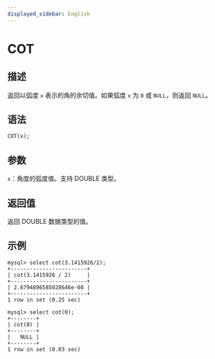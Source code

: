 ```yaml
---
displayed_sidebar: English
---
```


# COT

## 描述

返回以弧度 `x` 表示的角的余切值。如果弧度 `x` 为 `0` 或 `NULL`，则返回 `NULL`。

## **语法**

```SQL
COT(x);
```

## **参数**

`x`：角度的弧度值。支持 DOUBLE 类型。

## **返回值**

返回 DOUBLE 数据类型的值。

## **示例**

```Plaintext
mysql> select cot(3.1415926/2);
+------------------------+
| cot(3.1415926 / 2)     |
+------------------------+
| 2.6794896585028646e-08 |
+------------------------+
1 row in set (0.25 sec)

mysql> select cot(0);
+--------+
| cot(0) |
+--------+
|   NULL |
+--------+
1 row in set (0.03 sec)
```